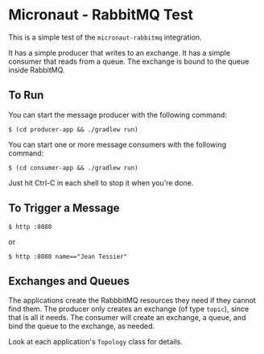 # Micronaut - RabbitMQ Test

This is a simple test of the `micronaut-rabbitmq` integration.

It has a simple producer that writes to an exchange.  It has a simple consumer
that reads from a queue.  The exchange is bound to the queue inside RabbitMQ.

## To Run

You can start the message producer with the following command:

    $ (cd producer-app && ./gradlew run)

You can start one or more message consumers with the following command:

    $ (cd consumer-app && ./gradlew run)

Just hit Ctrl-C in each shell to stop it when you're done.

## To Trigger a Message

    $ http :8080

or

    $ http :8080 name=="Jean Tessier"

## Exchanges and Queues

The applications create the RabbbitMQ resources they need if they cannot find
them.  The producer only creates an exchange (of type `topic`), since that is
all it needs.  The consumer will create an exchange, a queue, and bind the queue
to the exchange, as needed.

Look at each application's `Topology` class for details.
